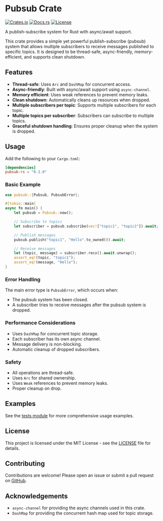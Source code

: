 # Pubsub Crate

[![Crates.io](https://img.shields.io/crates/v/pubsub)](https://crates.io/crates/pubsub-rs)
[![Docs.rs](https://docs.rs/pubsub/badge.svg)](https://docs.rs/pubsub-rs)
[![License](https://img.shields.io/badge/license-MIT-blue.svg)](https://opensource.org/licenses/MIT)

A publish-subscribe system for Rust with async/await support.

This crate provides a simple yet powerful publish-subscribe (pubsub) system that allows multiple
subscribers to receive messages published to specific topics. It is designed to be thread-safe,
async-friendly, memory-efficient, and supports clean shutdown.

## Features

- **Thread-safe**: Uses `Arc` and `DashMap` for concurrent access.
- **Async-friendly**: Built with async/await support using `async-channel`.
- **Memory efficient**: Uses weak references to prevent memory leaks.
- **Clean shutdown**: Automatically cleans up resources when dropped.
- **Multiple subscribers per topic**: Supports multiple subscribers for each topic.
- **Multiple topics per subscriber**: Subscribers can subscribe to multiple topics.
- **Graceful shutdown handling**: Ensures proper cleanup when the system is dropped.

## Usage

Add the following to your `Cargo.toml`:

```toml
[dependencies]
pubsub-rs = "0.1.0"
```

### Basic Example

```rust
use pubsub::{Pubsub, PubsubError};

#[tokio::main]
async fn main() {
    let pubsub = Pubsub::new();

    // Subscribe to topics
    let subscriber = pubsub.subscribe(vec!["topic1", "topic2"]).await;

    // Publish messages
    pubsub.publish("topic1", "Hello".to_owned()).await;

    // Receive messages
    let (topic, message) = subscriber.recv().await.unwrap();
    assert_eq!(topic, "topic1");
    assert_eq!(message, "Hello");
}
```

### Error Handling

The main error type is `PubsubError`, which occurs when:

- The pubsub system has been closed.
- A subscriber tries to receive messages after the pubsub system is dropped.

### Performance Considerations

- Uses `DashMap` for concurrent topic storage.
- Each subscriber has its own async channel.
- Message delivery is non-blocking.
- Automatic cleanup of dropped subscribers.

### Safety

- All operations are thread-safe.
- Uses `Arc` for shared ownership.
- Uses `Weak` references to prevent memory leaks.
- Proper cleanup on drop.

## Examples

See the [tests module](https://github.com/alaingilbert/pubsub-rs/blob/master/src/tests.rs) for more comprehensive usage examples.

## License

This project is licensed under the MIT License - see the [LICENSE](LICENSE.txt) file for details.

## Contributing

Contributions are welcome! Please open an issue or submit a pull request on [GitHub](https://github.com/alaingilbert/pubsub-rs).

## Acknowledgements

- `async-channel` for providing the async channels used in this crate.
- `DashMap` for providing the concurrent hash map used for topic storage.

